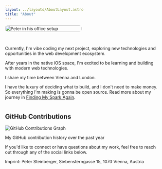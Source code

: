 ```yaml
---
layout: ../layouts/AboutLayout.astro
title: "About"
---
```


<div style="display: flex; gap: 2rem; align-items: flex-start; flex-wrap: wrap;">
  <div style="flex: 0 0 50%; min-width: 250px;">
    <img src="/peter-office.jpg" alt="Peter in his office setup" style="width: 100%; height: auto; border-radius: 8px;" />
  </div>
  <div style="flex: 1; min-width: 300px;">
    <p>Currently, I'm vibe coding my next project, exploring new technologies and opportunities in the web development ecosystem.</p>
    <p>After years in the native iOS space, I'm excited to be learning and building with modern web technologies.</p>
    <p>I share my time between Vienna and London.</p>
    <p>I have the luxury of deciding what to build, and I don't need to make money. So everything I'm making is gonna be open source. Read more about my journey in <a href="/posts/2025/finding-my-spark-again/">Finding My Spark Again</a>.</p>
  </div>
</div>

## GitHub Contributions

<div class="bg-secondary p-6 rounded-lg">
  <img 
    src="https://ghchart.rshah.org/409ba5/steipete" 
    alt="GitHub Contributions Graph" 
    class="w-full"
    loading="lazy"
  />
  <p class="text-sm text-muted mt-4 text-center">
    My GitHub contribution history over the past year
  </p>
</div>

If you'd like to connect or have questions about my work, feel free to reach out through any of the social links below.

<p class="text-sm text-gray-500 mt-8">Imprint: Peter Steinberger, Siebensterngasse 15, 1070 Vienna, Austria</p>
